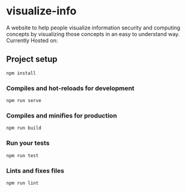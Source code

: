 # visualize-info
A website to help people visualize information security and computing concepts by visualizing those concepts in an easy to understand way.
Currently Hosted on: 

## Project setup
```
npm install
```

### Compiles and hot-reloads for development
```
npm run serve
```

### Compiles and minifies for production
```
npm run build
```

### Run your tests
```
npm run test
```

### Lints and fixes files
```
npm run lint
```